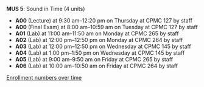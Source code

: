 **MUS 5**: Sound in Time (4 units)

- **A00** (Lecture) at 9:30 am–12:20 pm on Thursday at CPMC 127 by staff
- **A00** (Final Exam) at 8:00 am–10:59 am on Tuesday at CPMC 127 by staff
- **A01** (Lab) at 11:00 am–11:50 am on Monday at CPMC 265 by staff
- **A02** (Lab) at 12:00 pm–12:50 pm on Monday at CPMC 264 by staff
- **A03** (Lab) at 12:00 pm–12:50 pm on Wednesday at CPMC 145 by staff
- **A04** (Lab) at 1:00 pm–1:50 pm on Wednesday at CPMC 145 by staff
- **A05** (Lab) at 9:00 am–9:50 am on Friday at CPMC 265 by staff
- **A06** (Lab) at 10:00 am–10:50 am on Friday at CPMC 264 by staff

[Enrollment numbers over time](./MUS5.tsv)
